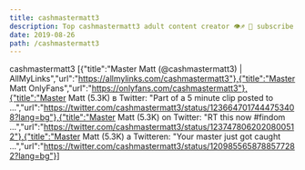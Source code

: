 ```yaml
---
title: cashmastermatt3
description: Top cashmastermatt3 adult content creator 👁♐️ 👑 subscribe cashmastermatt3 to my porn site below IG cashmastermatt3
date: 2019-08-26
path: /cashmastermatt3
---
```


cashmastermatt3
[{"title":"Master Matt (@cashmastermatt3) | AllMyLinks","url":"https://allmylinks.com/cashmastermatt3"},{"title":"Master Matt OnlyFans","url":"https://onlyfans.com/cashmastermatt3"},{"title":"Master Matt (5.3K) в Twitter: \"Part of a 5 minute clip posted to ...","url":"https://twitter.com/cashmastermatt3/status/1236647017444753408?lang=bg"},{"title":"Master Matt (5.3K) on Twitter: \"RT this now #findom ...","url":"https://twitter.com/cashmastermatt3/status/1237478062020800512"},{"title":"Master Matt (5.3K) a Twitteren: \"Your master just got caught ...","url":"https://twitter.com/cashmastermatt3/status/1209855658788577282?lang=bg"}]

